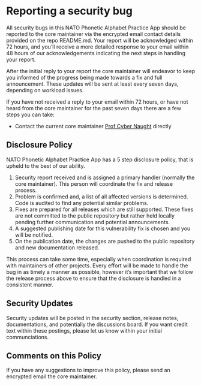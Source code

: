 # Reporting a security bug

All security bugs in this NATO Phonetic Alphabet Practice App should be reported to the core maintainer via the encrypted email contact details provided on the repo README.md. Your report will be acknowledged within 72 hours, and you’ll receive a more detailed response to your email within 48 hours of our acknowledgements indicating the next steps in handling your report.

After the initial reply to your report the core maintainer will endeavor to keep you informed of the progress being made towards a fix and full announcement. These updates will be sent at least every seven days, depending on workload issues.

If you have not received a reply to your email within 72 hours, or have not heard from the core maintainer for the past seven days there are a few steps you can take:

* Contact the current core maintainer [Prof Cyber Naught](https://github.com/ProfCyberNaught/nato_phonetic_alphabet_practice_app#contact) directly

## Disclosure Policy

NATO Phonetic Alphabet Practice App has a 5 step disclosure policy, that is upheld to the best of our ability.

1. Security report received and is assigned a primary handler (normally the core maintainer). This person will coordinate the fix and release process.
2. Problem is confirmed and, a list of all affected versions is determined. Code is audited to find any potential similar problems.
3. Fixes are prepared for all releases which are still supported. These fixes are not committed to the public repository but rather held locally pending further communication and potential announcements.
4. A suggested publishing date for this vulnerability fix is chosen and you will be notified.
5. On the publication date, the changes are pushed to the public repository and new documentation released.

This process can take some time, especially when coordination is required with maintainers of other projects. Every effort will be made to handle the bug in as timely a manner as possible, however it’s important that we follow the release process above to ensure that the disclosure is handled in a consistent manner.

## Security Updates

Security updates will be posted in the security section, release notes, documentations, and potentially the discussions board. If you want credit text within these postings, please let us know within your initial communciations.

## Comments on this Policy

If you have any suggestions to improve this policy, please send an encrypted email the core maintainer.